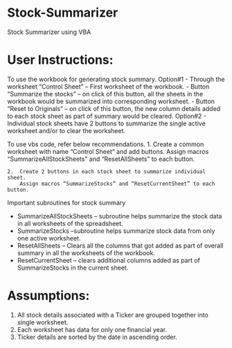 # Stock-Summarizer
Stock Summarizer using VBA

# User Instructions:

To use the workbook for generating stock summary.
    Option#1 - Through the worksheet “Control Sheet” – First worksheet of the workbook. 
        -	Button “Summarize the stocks” – on click of this button, all the sheets in the workbook would be summarized into corresponding worksheet.
        -	Button “Reset to Originals” – on click of this button, the new column details added to each stock sheet as part of summary would be cleared.
    Option#2 - Individual stock sheets have 2 buttons to summarize the single active worksheet and/or to clear the worksheet.

To use vbs code, refer below recommendations.
    1.	Create a common worksheet with name “Control Sheet” and add buttons.
        Assign macros “SummarizeAllStockSheets” and “ResetAllSheets” to each button.

    2.	Create 2 buttons in each stock sheet to summarize individual sheet.
        Assign macros “SummarizeStocks” and “ResetCurrentSheet” to each button.

Important subroutines for stock summary
-	SummarizeAllStockSheets – subroutine helps summarize the stock data in all worksheets of the spreadsheet.
-	SummarizeStocks –subroutine helps summarize stock data from only one active worksheet.
-	ResetAllSheets – Clears all the columns that got added as part of overall summary in all the worksheets of the workbook.
-	ResetCurrentSheet – clears additional columns added as part of SummarizeStocks in the current sheet.

# Assumptions:
1.	All stock details associated with a Ticker are grouped together into single worksheet.
2.	Each worksheet has data for only one financial year.
3.	Ticker details are sorted by the date in ascending order.
